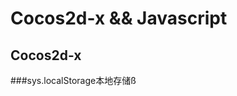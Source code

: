 Cocos2d-x && Javascript
========================

Cocos2d-x
------------------------
###sys.localStorage本地存储ß